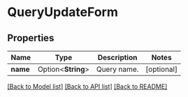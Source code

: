 # QueryUpdateForm

## Properties

Name | Type | Description | Notes
------------ | ------------- | ------------- | -------------
**name** | Option<**String**> | Query name. | [optional]

[[Back to Model list]](../README.md#documentation-for-models) [[Back to API list]](../README.md#documentation-for-api-endpoints) [[Back to README]](../README.md)


